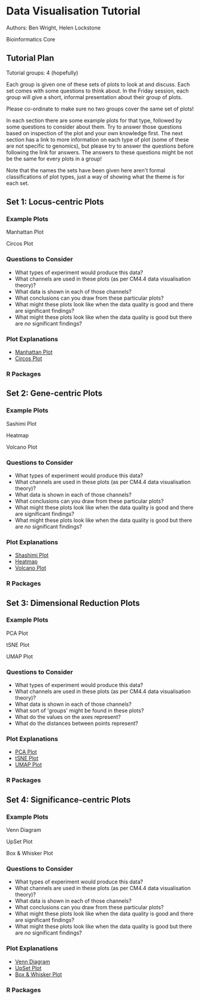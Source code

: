 # Data Visualisation Tutorial

Authors: Ben Wright, Helen Lockstone

Bioinformatics Core

## Tutorial Plan

Tutorial groups: 4 (hopefully)

Each group is given one of these sets of plots to look at and discuss. Each set comes with some 
questions to think about. In the Friday 
session, each group will give a short, informal presentation about their group of plots.

Please co-ordinate to make sure no two groups cover the same set of plots!

In each section there are some example plots for that type, followed by some questions to consider 
about them. Try to answer those questions based on inspection of the plot and your own knowledge
first. The next section has a link to more information on each type of plot (some of these are not 
specific to genomics), but please try to answer the questions before following the link for answers.
The answers to these questions might be not be the same for every plots in a group!

Note that the names the sets have been given here aren't formal classifications of plot types, just 
a way of showing what the theme is for each set.

## Set 1: Locus-centric Plots

### Example Plots

Manhattan Plot

Circos Plot

### Questions to Consider

- What types of experiment would produce this data?
- What channels are used in these plots (as per CM4.4 data visualisation theory)?
- What data is shown in each of those channels?
- What conclusions can you draw from these particular plots?
- What might these plots look like when the data quality is good and there are significant findings?
- What might these plots look like when the data quality is good but there are *no* significant findings?

### Plot Explanations

- [Manhattan Plot](https://www.sciencedirect.com/topics/biochemistry-genetics-and-molecular-biology/manhattan-plot)
- [Circos Plot](https://www.ncbi.nlm.nih.gov/pmc/articles/PMC2752132/)

### R Packages

## Set 2: Gene-centric Plots

### Example Plots

Sashimi Plot

Heatmap

Volcano Plot

### Questions to Consider

- What types of experiment would produce this data?
- What channels are used in these plots (as per CM4.4 data visualisation theory)?
- What data is shown in each of those channels?
- What conclusions can you draw from these particular plots?
- What might these plots look like when the data quality is good and there are significant findings?
- What might these plots look like when the data quality is good but there are *no* significant findings?

### Plot Explanations

- [Shashimi Plot](https://ui.adsabs.harvard.edu/abs/2013arXiv1306.3466K/abstract)
- [Heatmap](https://chartio.com/learn/charts/heatmap-complete-guide/)
- [Volcano Plot](https://training.galaxyproject.org/training-material/topics/transcriptomics/tutorials/rna-seq-viz-with-volcanoplot/tutorial.html)

### R Packages

## Set 3: Dimensional Reduction Plots

### Example Plots

PCA Plot

tSNE Plot

UMAP Plot

### Questions to Consider

- What types of experiment would produce this data?
- What channels are used in these plots (as per CM4.4 data visualisation theory)?
- What data is shown in each of those channels?
- What sort of 'groups' might be found in these plots?
- What do the values on the axes represent?
- What do the distances between points represent?
 
### Plot Explanations

- [PCA Plot](https://bioturing.medium.com/how-to-read-pca-biplots-and-scree-plots-186246aae063)
- [tSNE Plot](https://distill.pub/2016/misread-tsne/)
- [UMAP Plot](https://umap-learn.readthedocs.io/en/latest/plotting.html)

### R Packages

## Set 4: Significance-centric Plots

### Example Plots

Venn Diagram

UpSet Plot

Box & Whisker Plot

### Questions to Consider

- What types of experiment would produce this data?
- What channels are used in these plots (as per CM4.4 data visualisation theory)?
- What data is shown in each of those channels?
- What conclusions can you draw from these particular plots?
- What might these plots look like when the data quality is good and there are significant findings?
- What might these plots look like when the data quality is good but there are *no* significant findings?

### Plot Explanations

- [Venn Diagram](https://www.lucidchart.com/pages/tutorial/venn-diagram)
- [UpSet Plot](https://upset.app/)
- [Box & Whisker Plot]()

### R Packages